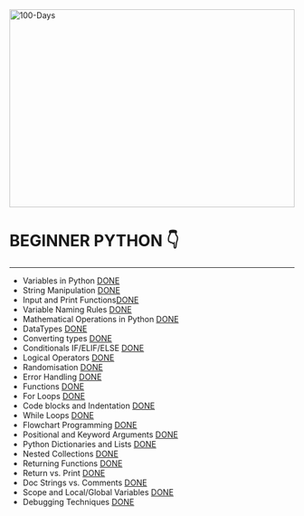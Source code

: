 <img alt="100-Days" width="100%" height="350" src="https://github.com/Rachamv/100-Days-In-Python/blob/master/src/img/begnner-dream.jpg" />

# BEGINNER PYTHON  👇
---

* Variables in Python [DONE](https://github.com/Rachamv/100-Days-In-Python/tree/master/src/Begnner)
* String Manipulation [DONE](https://github.com/Rachamv/100-Days-In-Python/tree/master/src/Begnner)
* Input and Print Functions[DONE](https://github.com/Rachamv/100-Days-In-Python/tree/master/src/Begnner)
* Variable Naming Rules [DONE](https://github.com/Rachamv/100-Days-In-Python/tree/master/src/Begnner)
* Mathematical Operations in Python [DONE](https://github.com/Rachamv/100-Days-In-Python/tree/master/src/Begnner)
* DataTypes [DONE](https://github.com/Rachamv/100-Days-In-Python/tree/master/src/Begnner)
* Converting types [DONE](https://github.com/Rachamv/100-Days-In-Python/tree/master/src/Begnner)
* Conditionals IF/ELIF/ELSE [DONE](https://github.com/Rachamv/100-Days-In-Python/tree/master/src/Begnner)
* Logical Operators [DONE](https://github.com/Rachamv/100-Days-In-Python/tree/master/src/Begnner)
* Randomisation [DONE](https://github.com/Rachamv/100-Days-In-Python/tree/master/src/Begnner)
* Error Handling [DONE](https://github.com/Rachamv/100-Days-In-Python/tree/master/src/Begnner)
* Functions [DONE](https://github.com/Rachamv/100-Days-In-Python/tree/master/src/Begnner)
* For Loops [DONE](https://github.com/Rachamv/100-Days-In-Python/tree/master/src/Begnner)
* Code blocks and Indentation [DONE](https://github.com/Rachamv/100-Days-In-Python/tree/master/src/Begnner)
* While Loops [DONE](https://github.com/Rachamv/100-Days-In-Python/tree/master/src/Begnner)
* Flowchart Programming [DONE](https://github.com/Rachamv/100-Days-In-Python/tree/master/src/Begnner)
* Positional and Keyword Arguments [DONE](https://github.com/Rachamv/100-Days-In-Python/tree/master/src/Begnner)
* Python Dictionaries and Lists [DONE](https://github.com/Rachamv/100-Days-In-Python/tree/master/src/Begnner)
* Nested Collections [DONE](https://github.com/Rachamv/100-Days-In-Python/tree/master/src/Begnner)
* Returning Functions [DONE](https://github.com/Rachamv/100-Days-In-Python/tree/master/src/Begnner)
* Return vs. Print [DONE](https://github.com/Rachamv/100-Days-In-Python/tree/master/src/Begnner)
* Doc Strings vs. Comments [DONE](https://github.com/Rachamv/100-Days-In-Python/tree/master/src/Begnner)
* Scope and Local/Global Variables [DONE](https://github.com/Rachamv/100-Days-In-Python/tree/master/src/Begnner)
* Debugging Techniques [DONE](https://github.com/Rachamv/100-Days-In-Python/tree/master/src/Begnner)